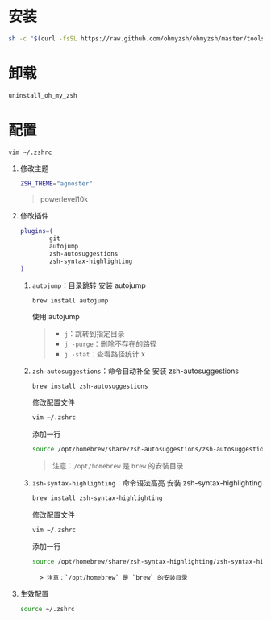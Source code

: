 # 安装

```bash
sh -c "$(curl -fsSL https://raw.github.com/ohmyzsh/ohmyzsh/master/tools/install.sh)"
```

# 卸载

```bash
uninstall_oh_my_zsh
```

# 配置

```bash
vim ~/.zshrc
```

1. 修改主题

    ```bash
    ZSH_THEME="agnoster"
    ```

    > powerlevel10k

2. 修改插件

    ```bash
    plugins=(
            git
            autojump
            zsh-autosuggestions
            zsh-syntax-highlighting
    )
    ```

    1. `autojump`：目录跳转
        安装 autojump

        ```
        brew install autojump
        ```

        使用 autojump
        > - `j`：跳转到指定目录
        > - `j -purge`：删除不存在的路径
        > - `j -stat`：查看路径统计 x
    2. `zsh-autosuggestions`：命令自动补全
        安装 zsh-autosuggestions

        ```bash
        brew install zsh-autosuggestions
        ```

        修改配置文件

        ```bash
        vim ~/.zshrc
        ```

        添加一行

        ```bash
        source /opt/homebrew/share/zsh-autosuggestions/zsh-autosuggestions.zsh
        ```

        > 注意：`/opt/homebrew` 是 `brew` 的安装目录
    3. `zsh-syntax-highlighting`：命令语法高亮
        安装 zsh-syntax-highlighting

        ```bash
        brew install zsh-syntax-highlighting
        ```

        修改配置文件

        ```bash
        vim ~/.zshrc
        ```

        添加一行

        ```bash
        source /opt/homebrew/share/zsh-syntax-highlighting/zsh-syntax-highlighting.zsh
        ```

             > 注意：`/opt/homebrew` 是 `brew` 的安装目录
3. 生效配置

    ```bash
    source ~/.zshrc
    ```

